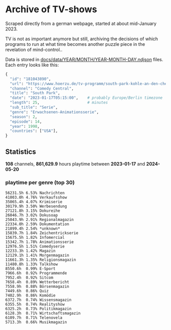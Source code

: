 # Archive of TV-shows

Scraped directly from a german webpage, started at about mid-January 2023.

TV is not as important anymore but still, archiving the decisions of which programs to run at what time
becomes another puzzle piece in the revelation of mind-control.. 

Data is stored in [docs/data/YEAR/MONTH/YEAR-MONTH-DAY.ndjson](docs/data/) files. 
Each entry looks like this:

```python
{
  "id": "181043890", 
  "url": "https://www.hoerzu.de/tv-programm/south-park-kohle-an-den-chefkoch/bid_181043890/", 
  "channel": "Comedy Central", 
  "title": "South Park", 
  "date": "2023-01-17T05:15:00",    # probably Europe/Berlin timezone 
  "length": 25,                     # minutes 
  "sub_title": "Serie", 
  "genre": "Erwachsenen-Animationsserie", 
  "season": 2, 
  "episode": 14, 
  "year": 1998, 
  "countries": ["USA"],
}
```

## Statistics

**108** channels, **861,629.9** hours playtime between **2023-01-17** and **2024-05-20**


### playtime per genre (top 30)

    56231.5h 6.53% Nachrichten
    41003.0h 4.76% Verkaufsshow
    35065.4h 4.07% Krimiserie
    30179.9h 3.50% Werbesendung
    27121.8h 3.15% Dokureihe
    26046.7h 3.02% Dokusoap
    25043.9h 2.91% Regionalmagazin
    22334.0h 2.59% Dokumentation
    21899.4h 2.54% *unknown*
    15839.7h 1.84% Zeichentrickserie
    15675.5h 1.82% Infomercial
    15342.7h 1.78% Animationsserie
    12976.5h 1.51% Comedyserie
    12233.3h 1.42% Magazin
    12129.1h 1.41% Morgenmagazin
    11661.3h 1.35% Religionsmagazin
    11480.8h 1.33% Talkshow
    8550.6h  0.99% E-Sport
    7966.6h  0.92% Programmende
    7952.4h  0.92% Sitcom
    7658.4h  0.89% Wetterbericht
    7558.9h  0.88% Börsenmagazin
    7449.6h  0.86% Quiz
    7402.9h  0.86% Komödie
    6372.7h  0.74% Wissensmagazin
    6355.5h  0.74% Realityshow
    6325.2h  0.73% Politikmagazin
    6128.3h  0.71% Wirtschaftsmagazin
    6109.7h  0.71% Telenovela
    5713.3h  0.66% Musikmagazin
